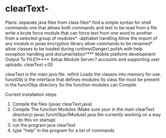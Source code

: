 clearText-
==========
Plans:
separate java files from class files*
find a simple syntax for shell commands
   one that allows both commands and text to be read from a file
write a brute force module that can force text from one word to another
  from a selected group of modules*
-alphabet handling 
Allow the import of any module in javas encryption library
    allow commands to be renamed*
allow classes to be loaded during runtime(Danger)
polish with help exception handling and documentation****
Mobile platform development
Output To FILE!!****
Setup Module Server.?
   accounts and supporting user uploads.
clearText v.05

clearText is the main java file.
refInit Loads the classes into memory for use.
functObj is the interface that defines modules Its class file must be present in the functObjs directory
   So the function modules can Compile.

Current installation steps


1. Compile the files (javac clearText.java)
2. Compile The function Modules (Make sure your in the main clearText directory) javac functObjs/(Module).java
   (Im currently working on a way to do this on startup)
3. run the program java clearText 
4. type "help" in the program for a list of commands



